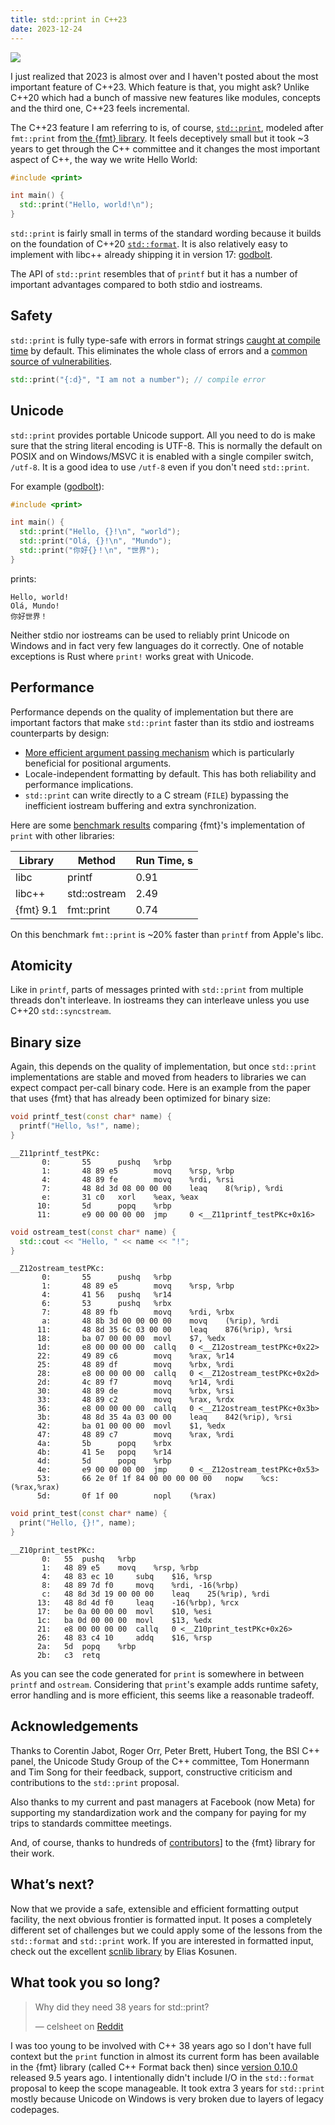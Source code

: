 ```yaml
---
title: std::print in C++23
date: 2023-12-24
---
```


![](/img/print.webp#floatright)

I just realized that 2023 is almost over and I haven't posted about the most
important feature of C++23. Which feature is that, you might ask? Unlike C++20
which had a bunch of massive new features like modules, concepts and the third
one, C++23 feels incremental.

The C++23 feature I am referring to is, of course,
[`std::print`][1], modeled after `fmt::print` from [the {fmt} library][2].
It feels deceptively small but it took ~3 years to get through the C++ committee
and it changes the most important aspect of C++, the way we write Hello World:

```c++
#include <print>

int main() {
  std::print("Hello, world!\n");
}
```

[1]: https://en.cppreference.com/w/cpp/io/print
[2]: https://github.com/fmtlib/fmt

`std::print` is fairly small in terms of the standard wording because it builds
on the foundation of C++20 [`std::format`][3]. It is also relatively easy to
implement with libc++ already shipping it in version 17:
[godbolt](https://www.godbolt.org/z/5M4be4Kcs).

The API of `std::print` resembles that of `printf` but it has a number of
important advantages compared to both stdio and iostreams.

## Safety

`std::print` is fully type-safe with errors in format strings [caught at compile
time][5] by default. This eliminates the whole class of errors and a [common
source of vulnerabilities][4].

[3]: https://en.cppreference.com/w/cpp/utility/format/format
[4]: https://en.wikipedia.org/wiki/Uncontrolled_format_string
[5]: http://localhost:1313/posts/2021/safe-formatting-api/

```c++
std::print("{:d}", "I am not a number"); // compile error
```

## Unicode

`std::print` provides portable Unicode support. All you need to do is make
sure that the string literal encoding is UTF-8. This is normally the default on
POSIX and on Windows/MSVC it is enabled with a single compiler switch, `/utf-8`.
It is a good idea to use `/utf-8` even if you don't need `std::print`.

For example ([godbolt](https://www.godbolt.org/z/Ga4xE4sMf)):

```c++
#include <print>

int main() {
  std::print("Hello, {}!\n", "world");
  std::print("Olá, {}!\n", "Mundo");
  std::print("你好{}！\n", "世界");
}
```

prints:

```
Hello, world!
Olá, Mundo!
你好世界！
```

Neither stdio nor iostreams can be used to reliably print Unicode on Windows
and in fact very few languages do it correctly. One of notable exceptions is
Rust where `print!` works great with Unicode.

## Performance

Performance depends on the quality of implementation but there are important
factors that make `std::print` faster than its stdio and iostreams counterparts
by design:

* [More efficient argument passing mechanism][6] which is particularly
  beneficial for positional arguments.
* Locale-independent formatting by default. This has both reliability and
  performance implications.
* `std::print` can write directly to a C stream (`FILE`) bypassing the
  inefficient iostream buffering and extra synchronization.

Here are some [benchmark results][7] comparing {fmt}'s implementation of `print`
with other libraries:

| Library           | Method        | Run Time, s |
|-------------------|---------------|-------------|
| libc              | printf        |   0.91      |
| libc++            | std::ostream  |   2.49      |
| {fmt} 9.1         | fmt::print    |   0.74      |

On this benchmark `fmt::print` is ~20% faster than `printf` from Apple's libc.

[6]: https://vitaut.net/posts/2016/reducing-printf-call-overhead/
[7]: https://github.com/fmtlib/fmt?tab=readme-ov-file#benchmarks

## Atomicity

Like in `printf`, parts of messages printed with `std::print` from multiple
threads don't interleave. In iostreams they can interleave unless you use C++20
`std::syncstream`.

## Binary size

Again, this depends on the quality of implementation, but once `std::print`
implementations are stable and moved from headers to libraries we can expect
compact per-call binary code. Here is an example from the paper that uses {fmt}
that has already been optimized for binary size:

```c++
void printf_test(const char* name) {
  printf("Hello, %s!", name);
}
```

```text
__Z11printf_testPKc:
       0:       55      pushq   %rbp
       1:       48 89 e5        movq    %rsp, %rbp
       4:       48 89 fe        movq    %rdi, %rsi
       7:       48 8d 3d 08 00 00 00    leaq    8(%rip), %rdi
       e:       31 c0   xorl    %eax, %eax
      10:       5d      popq    %rbp
      11:       e9 00 00 00 00  jmp     0 <__Z11printf_testPKc+0x16>
```

```c++
void ostream_test(const char* name) {
  std::cout << "Hello, " << name << "!";
}
```

```text
__Z12ostream_testPKc:
       0:       55      pushq   %rbp
       1:       48 89 e5        movq    %rsp, %rbp
       4:       41 56   pushq   %r14
       6:       53      pushq   %rbx
       7:       48 89 fb        movq    %rdi, %rbx
       a:       48 8b 3d 00 00 00 00    movq    (%rip), %rdi
      11:       48 8d 35 6c 03 00 00    leaq    876(%rip), %rsi
      18:       ba 07 00 00 00  movl    $7, %edx
      1d:       e8 00 00 00 00  callq   0 <__Z12ostream_testPKc+0x22>
      22:       49 89 c6        movq    %rax, %r14
      25:       48 89 df        movq    %rbx, %rdi
      28:       e8 00 00 00 00  callq   0 <__Z12ostream_testPKc+0x2d>
      2d:       4c 89 f7        movq    %r14, %rdi
      30:       48 89 de        movq    %rbx, %rsi
      33:       48 89 c2        movq    %rax, %rdx
      36:       e8 00 00 00 00  callq   0 <__Z12ostream_testPKc+0x3b>
      3b:       48 8d 35 4a 03 00 00    leaq    842(%rip), %rsi
      42:       ba 01 00 00 00  movl    $1, %edx
      47:       48 89 c7        movq    %rax, %rdi
      4a:       5b      popq    %rbx
      4b:       41 5e   popq    %r14
      4d:       5d      popq    %rbp
      4e:       e9 00 00 00 00  jmp     0 <__Z12ostream_testPKc+0x53>
      53:       66 2e 0f 1f 84 00 00 00 00 00   nopw    %cs:(%rax,%rax)
      5d:       0f 1f 00        nopl    (%rax)
```

```c++
void print_test(const char* name) {
  print("Hello, {}!", name);
}
```

```text
__Z10print_testPKc:
       0:	55 	pushq	%rbp
       1:	48 89 e5 	movq	%rsp, %rbp
       4:	48 83 ec 10 	subq	$16, %rsp
       8:	48 89 7d f0 	movq	%rdi, -16(%rbp)
       c:	48 8d 3d 19 00 00 00 	leaq	25(%rip), %rdi
      13:	48 8d 4d f0 	leaq	-16(%rbp), %rcx
      17:	be 0a 00 00 00 	movl	$10, %esi
      1c:	ba 0d 00 00 00 	movl	$13, %edx
      21:	e8 00 00 00 00 	callq	0 <__Z10print_testPKc+0x26>
      26:	48 83 c4 10 	addq	$16, %rsp
      2a:	5d 	popq	%rbp
      2b:	c3 	retq
```

As you can see the code generated for `print` is somewhere in between `printf`
and `ostream`. Considering that `print`'s example adds runtime safety, error
handling and is more efficient, this seems like a reasonable tradeoff.

## Acknowledgements

Thanks to Corentin Jabot, Roger Orr, Peter Brett, Hubert Tong, the BSI C++
panel, the Unicode Study Group of the C++ committee, Tom Honermann and Tim Song
for their feedback, support, constructive criticism and contributions to the
`std::print` proposal.

Also thanks to my current and past managers at Facebook (now Meta) for
supporting my standardization work and the company for paying for my trips to
standards committee meetings.

And, of course, thanks to hundreds of [contributors][8]] to the {fmt} library
for their work.

[8]: https://github.com/fmtlib/fmt/graphs/contributors

## What’s next?

Now that we provide a safe, extensible and efficient formatting output facility,
the next obvious frontier is formatted input. It poses a completely different
set of challenges but we could apply some of the lessons from the `std::format`
and `std::print` work. If you are interested in formatted input, check out
the excellent [scnlib library](https://github.com/eliaskosunen/scnlib) by
Elias Kosunen.

## What took you so long?

> Why did they need 38 years for std::print?
>
> — celsheet on [Reddit][9]

[9]: https://www.reddit.com/r/cpp/comments/14vrqps/c23_the_next_c_standard/

I was too young to be involved with C++ 38 years ago so I don't have full
context but the `print` function in almost its current form has been available
in the {fmt} library (called C++ Format back then) since [version 0.10.0][10]
released 9.5 years ago. I intentionally didn't include I/O in the `std::format`
proposal to keep the scope manageable. It took extra 3 years for `std::print`
mostly because Unicode on Windows is very broken due to layers of legacy
codepages.

[10]: https://github.com/fmtlib/fmt/releases/tag/0.10.0

